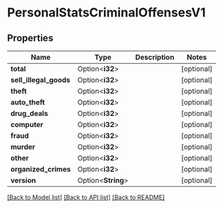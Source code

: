 # PersonalStatsCriminalOffensesV1

## Properties

Name | Type | Description | Notes
------------ | ------------- | ------------- | -------------
**total** | Option<**i32**> |  | [optional]
**sell_illegal_goods** | Option<**i32**> |  | [optional]
**theft** | Option<**i32**> |  | [optional]
**auto_theft** | Option<**i32**> |  | [optional]
**drug_deals** | Option<**i32**> |  | [optional]
**computer** | Option<**i32**> |  | [optional]
**fraud** | Option<**i32**> |  | [optional]
**murder** | Option<**i32**> |  | [optional]
**other** | Option<**i32**> |  | [optional]
**organized_crimes** | Option<**i32**> |  | [optional]
**version** | Option<**String**> |  | [optional]

[[Back to Model list]](../README.md#documentation-for-models) [[Back to API list]](../README.md#documentation-for-api-endpoints) [[Back to README]](../README.md)


